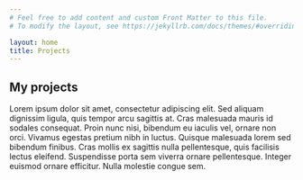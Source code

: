 ```yaml
---
# Feel free to add content and custom Front Matter to this file.
# To modify the layout, see https://jekyllrb.com/docs/themes/#overriding-theme-defaults

layout: home
title: Projects
---
```


## My projects

Lorem ipsum dolor sit amet, consectetur adipiscing elit. Sed aliquam dignissim ligula, quis tempor arcu sagittis at. Cras malesuada mauris id sodales consequat. Proin nunc nisi, bibendum eu iaculis vel, ornare non orci. Vivamus egestas pretium nibh in luctus. Quisque malesuada lorem sed bibendum finibus. Cras mollis ex sagittis nulla pellentesque, quis facilisis lectus eleifend. Suspendisse porta sem viverra ornare pellentesque. Integer euismod ornare efficitur. Nulla molestie congue sem.